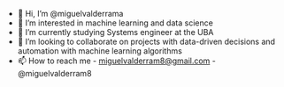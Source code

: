 - 👋 Hi, I’m @miguelvalderrama
- 👀 I’m interested in machine learning and data science
- 🌱 I’m currently studying Systems engineer at the UBA
- 💞️ I’m looking to collaborate on projects with data-driven decisions and automation with machine learning algorithms
- 📫 How to reach me - miguelvalderram8@gmail.com - @miguelvalderram8
